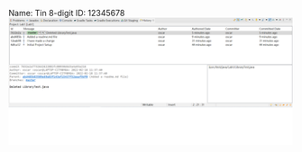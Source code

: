 Name: Tin
8-digit ID: 12345678
![alt text](https://github.com/Tin04/comp3111-lab1-2022s/blob/master/screenshot/lab1screenshot.png?raw=true)